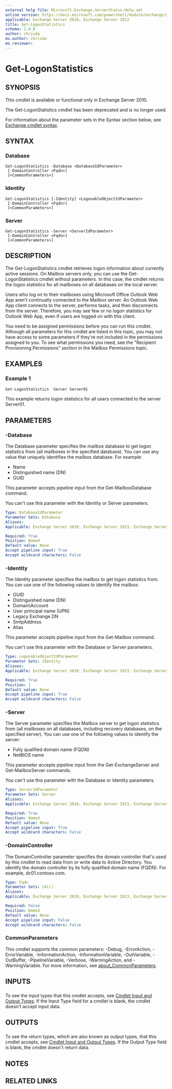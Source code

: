 ```yaml
---
external help file: Microsoft.Exchange.ServerStatus-Help.xml
online version: https://docs.microsoft.com/powershell/module/exchange/get-logonstatistics
applicable: Exchange Server 2010, Exchange Server 2013
title: Get-LogonStatistics
schema: 2.0.0
author: chrisda
ms.author: chrisda
ms.reviewer:
---
```


# Get-LogonStatistics

## SYNOPSIS
This cmdlet is available or functional only in Exchange Server 2010.

The Get-LogonStatistics cmdlet has been deprecated and is no longer used.

For information about the parameter sets in the Syntax section below, see [Exchange cmdlet syntax](https://docs.microsoft.com/powershell/exchange/exchange-cmdlet-syntax).

## SYNTAX

### Database
```
Get-LogonStatistics -Database <DatabaseIdParameter>
 [-DomainController <Fqdn>]
 [<CommonParameters>]
```

### Identity
```
Get-LogonStatistics [-Identity] <LogonableObjectIdParameter>
 [-DomainController <Fqdn>]
 [<CommonParameters>]
```

### Server
```
Get-LogonStatistics -Server <ServerIdParameter>
 [-DomainController <Fqdn>]
 [<CommonParameters>]
```

## DESCRIPTION
The Get-LogonStatistics cmdlet retrieves logon information about currently active sessions. On Mailbox servers only, you can use the Get-LogonStatistics cmdlet without parameters. In this case, the cmdlet returns the logon statistics for all mailboxes on all databases on the local server.

Users who log on to their mailboxes using Microsoft Office Outlook Web App aren't continually connected to the Mailbox server. An Outlook Web App client connects to the server, performs tasks, and then disconnects from the server. Therefore, you may see few or no logon statistics for Outlook Web App, even if users are logged on with this client.

You need to be assigned permissions before you can run this cmdlet. Although all parameters for this cmdlet are listed in this topic, you may not have access to some parameters if they're not included in the permissions assigned to you. To see what permissions you need, see the "Recipient Provisioning Permissions" section in the Mailbox Permissions topic.

## EXAMPLES

### Example 1
```powershell
Get-LogonStatistics -Server Server01
```

This example returns logon statistics for all users connected to the server Server01.

## PARAMETERS

### -Database
The Database parameter specifies the mailbox database to get logon statistics from (all mailboxes in the specified database). You can use any value that uniquely identifies the mailbox database. For example:

- Name
- Distinguished name (DN)
- GUID

This parameter accepts pipeline input from the Get-MailboxDatabase command.

You can't use this parameter with the Identity or Server parameters.

```yaml
Type: DatabaseIdParameter
Parameter Sets: Database
Aliases:
Applicable: Exchange Server 2010, Exchange Server 2013, Exchange Server 2016, Exchange Server 2019

Required: True
Position: Named
Default value: None
Accept pipeline input: True
Accept wildcard characters: False
```

### -Identity
The Identity parameter specifies the mailbox to get logon statistics from. You can use one of the following values to identify the mailbox:

- GUID
- Distinguished name (DN)
- Domain\\Account
- User principal name (UPN)
- Legacy Exchange DN
- SmtpAddress
- Alias

This parameter accepts pipeline input from the Get-Mailbox command.

You can't use this parameter with the Database or Server parameters.

```yaml
Type: LogonableObjectIdParameter
Parameter Sets: Identity
Aliases:
Applicable: Exchange Server 2010, Exchange Server 2013, Exchange Server 2016, Exchange Server 2019

Required: True
Position: 1
Default value: None
Accept pipeline input: True
Accept wildcard characters: False
```

### -Server
The Server parameter specifies the Mailbox server to get logon statistics from (all mailboxes on all databases, including recovery databases, on the specified server). You can use one of the following values to identify the server:

- Fully qualified domain name (FQDN)
- NetBIOS name

This parameter accepts pipeline input from the Get-ExchangeServer and Get-MailboxServer commands.

You can't use this parameter with the Database or Identity parameters.

```yaml
Type: ServerIdParameter
Parameter Sets: Server
Aliases:
Applicable: Exchange Server 2010, Exchange Server 2013, Exchange Server 2016, Exchange Server 2019

Required: True
Position: Named
Default value: None
Accept pipeline input: True
Accept wildcard characters: False
```

### -DomainController
The DomainController parameter specifies the domain controller that's used by this cmdlet to read data from or write data to Active Directory. You identify the domain controller by its fully qualified domain name (FQDN). For example, dc01.contoso.com.

```yaml
Type: Fqdn
Parameter Sets: (All)
Aliases:
Applicable: Exchange Server 2010, Exchange Server 2013, Exchange Server 2016, Exchange Server 2019

Required: False
Position: Named
Default value: None
Accept pipeline input: False
Accept wildcard characters: False
```

### CommonParameters
This cmdlet supports the common parameters: -Debug, -ErrorAction, -ErrorVariable, -InformationAction, -InformationVariable, -OutVariable, -OutBuffer, -PipelineVariable, -Verbose, -WarningAction, and -WarningVariable. For more information, see [about_CommonParameters](https://go.microsoft.com/fwlink/p/?LinkID=113216).

## INPUTS

###  
To see the input types that this cmdlet accepts, see [Cmdlet Input and Output Types](https://go.microsoft.com/fwlink/p/?LinkId=616387). If the Input Type field for a cmdlet is blank, the cmdlet doesn't accept input data.

## OUTPUTS

###  
To see the return types, which are also known as output types, that this cmdlet accepts, see [Cmdlet Input and Output Types](https://go.microsoft.com/fwlink/p/?LinkId=616387). If the Output Type field is blank, the cmdlet doesn't return data.

## NOTES

## RELATED LINKS
